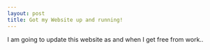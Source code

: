 ```yaml
---
layout: post
title: Got my Website up and running!
---
```


I am going to update this website as and when I get free from work..
